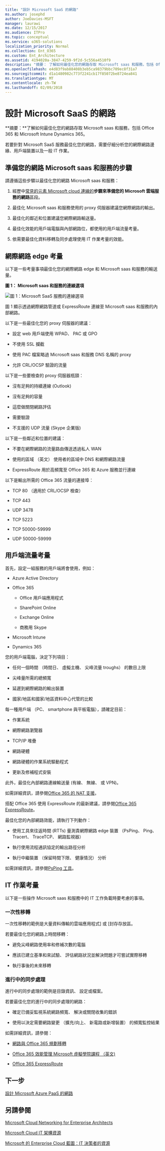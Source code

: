 ```yaml
---
title: "設計 Microsoft SaaS 的網路"
ms.author: josephd
author: JoeDavies-MSFT
manager: laurawi
ms.date: 12/15/2017
ms.audience: ITPro
ms.topic: conceptual
ms.service: o365-solutions
localization_priority: Normal
ms.collection: Ent_O365
ms.custom: Ent_Architecture
ms.assetid: 4194020a-3847-4259-9f2d-5c556a4510f9
description: "摘要： 了解如何最佳化您的網路存取 Microsoft saas 和服務，包括 Office 365 和 Microsoft Intune Dynamics 365。"
ms.openlocfilehash: e4d83f9ab88408b3eb5ca98379bbc709ec8f31a7
ms.sourcegitcommit: d1a1480982c773f2241cb17f85072be8724ea841
ms.translationtype: MT
ms.contentlocale: zh-TW
ms.lasthandoff: 02/09/2018
---
```

# <a name="designing-networking-for-microsoft-saas"></a>設計 Microsoft SaaS 的網路

 **摘要：**了解如何最佳化您的網路存取 Microsoft saas 和服務，包括 Office 365 和 Microsoft Intune Dynamics 365。
  
若要針對 Microsoft SaaS 服務最佳化您的網路，需要仔細分析您的網際網路邊緣、用戶端裝置以及一般 IT 作業。
  
## <a name="steps-to-prepare-your-network-for-microsoft-saas-services"></a>準備您的網路 Microsoft saas 和服務的步驟

請遵循這些步驟以最佳化您的網路 Microsoft saas 和服務：
  
1. 經歷中[常見的元素 Microsoft cloud 連線的](common-elements-of-microsoft-cloud-connectivity.md)**步驟來準備您的 Microsoft 雲端服務的網路**區段。
    
2. 最佳化 Microsoft saas 和服務使用的 proxy 伺服器建議您網際網路的輸出。
    
3. 最佳化的鄰近和位置建議您網際網路輸送量。
    
4. 最佳化效能的用戶端電腦與內部網路位，都使用的用戶端流量考量。
    
5. 依需要最佳化資料移轉及同步處理使用 IT 作業考量的效能。
    
## <a name="internet-edge-considerations"></a>網際網路 edge 考量

以下是一些考量事項最佳化您的網際網路 edge 和 Microsoft saas 和服務的輸送量。
  
**圖 1： Microsoft saas 和服務的連線選項**

![圖 1：Microsoft SaaS 服務的連線選項](images/Network_Poster/SaaS1.png)
  
圖 1 顯示透過網際網路管道或 ExpressRoute 連線至 Microsoft saas 和服務的內部網路。
  
以下是一些最佳化您的 proxy 伺服器的建議：
  
- 設定 web 用戶端使用 WPAD、 PAC 或 GPO
    
- 不使用 SSL 攔截
    
- 使用 PAC 檔案略過 Microsoft saas 和服務 DNS 名稱的 proxy
    
- 允許 CRL/OCSP 驗證的流量
    
以下是一些要檢查的 proxy 伺服器瓶頸：
  
- 沒有足夠的持續連線 (Outlook)
    
- 沒有足夠的容量
    
- 這麼做關閉網路評估
    
- 需要驗證
    
- 不支援的 UDP 流量 (Skype 企業版)
    
以下是一些鄰近和位置的建議：
  
- 不要在網際網路的流量路由傳送透過私人 WAN
    
- 使用的區域 （英文） 使用者的區域中 DNS 和網際網路流量
    
- ExpressRoute 用於高頻寬至 Office 365 和 Azure 服務並行連線
    
以下是輸出所需的 Office 365 流量的連接埠：
  
- TCP 80 （適用於 CRL/OCSP 檢查）
    
- TCP 443
    
- UDP 3478
    
- TCP 5223
    
- TCP 50000-59999
    
- UDP 50000-59999
    
## <a name="client-usage-considerations"></a>用戶端流量考量

首先，設定一組服務的用戶端將會使用，例如：
  
- Azure Active Directory
    
- Office 365
    
  - Office 用戶端應用程式
    
  - SharePoint Online
    
  - Exchange Online
    
  - 商務用 Skype
    
- Microsoft Intune
    
- Dynamics 365
    
您的用戶端電腦，決定下列項目：
  
- 任何一個時間 （時間日、 虛擬主機、 尖峰流量 troughs） 的數目上限
    
- 尖峰量所需的總頻寬
    
- 延遲到網際網路的輸出裝置
    
- 國家/地區和國家/地區資料中心代管的比較
    
每一種用戶端 （PC、 smartphone 與平板電腦），請確定目前：
  
- 作業系統
    
- 網際網路瀏覽器
    
- TCP/IP 堆疊
    
- 網路硬體
    
- 網路硬體的作業系統驅動程式
    
- 更新及修補程式安裝
    
此外，最佳化內部網路連線輸送量 (有線、 無線、 或 VPN)。
  
如需詳細資訊，請參閱[Office 365 的 NAT 支援](https://support.office.com/article/NAT-support-with-Office-365-170e96ea-d65d-4e51-acac-1de56abe39b9)。
  
搭配 Office 365 使用 ExpressRoute 的最新建議，請參閱[Office 365 ExpressRoute](https://support.office.com/article/Azure-ExpressRoute-for-Office-365-6d2534a2-c19c-4a99-be5e-33a0cee5d3bd)。
  
最佳化您的內部網路效能，請執行下列動作：
  
- 使用工具來往返時間 (RTTs) 量測貴網際網路 edge 裝置 （PsPing、 Ping、 Tracert、 TraceTCP、 網路監視器）
    
- 執行使用流程通訊協定的輸出路徑分析
    
- 執行中繼裝置 （保留時間下限、 健康情況） 分析
    
如需詳細資訊，請參閱[PsPing 工具](https://technet.microsoft.com/sysinternals/jj729731.aspx)。
  
## <a name="it-operations-considerations"></a>IT 作業考量

以下是一些操作 Microsoft saas 和服務中的 IT 工作負載時要考慮的事項。
  
### <a name="one-time-migrations"></a>一次性移轉

一次性移轉的範例是大量資料傳輸的雲端應用程式] 或 [封存存放區。
  
若要最佳化您的網路上時間移轉：
  
- 避免尖峰網路使用率和修補次數的電腦
    
- 應該已建立基準和來試驗、 評估網路狀況並解決問題才可嘗試實際移轉
    
- 執行事後的未來移轉
    
### <a name="ongoing-synchronizations"></a>進行中的同步處理

進行中的同步處理的範例是目錄資訊、 設定或檔案。
  
若要最佳化您的進行中的同步處理的網路：
  
- 確定已備妥監視系統網路頻寬、 解決或關閉收集的錯誤
    
- 使用以決定需要網路變更 （擴充/向上、 新電路或新增裝置） 的頻寬監控結果
    
如需詳細資訊，請參閱：
  
- [網路與 Office 365 規劃移轉](https://aka.ms/tune)
    
- [Office 365 效能管理 Microsoft 虛擬學院課程 （英文)](https://aka.ms/o365perf)
    
- [Office 365 ExpressRoute](https://aka.ms/expressrouteoffice365)

## <a name="next-step"></a>下一步

[設計 Microsoft Azure PaaS 的網路](designing-networking-for-microsoft-azure-paas.md)
    
## <a name="see-also"></a>另請參閱

[Microsoft Cloud Networking for Enterprise Architects](microsoft-cloud-networking-for-enterprise-architects.md)
  
[Microsoft Cloud IT 架構資源](microsoft-cloud-it-architecture-resources.md)

[Microsoft 的 Enterprise Cloud 藍圖：IT 決策者的資源](https://sway.com/FJ2xsyWtkJc2taRD)



